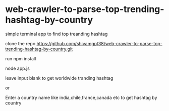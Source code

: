 # web-crawler-to-parse-top-trending-hashtag-by-country
simple terminal app to find top treanding hashtag

clone the repo https://github.com/shivamgpt38/web-crawler-to-parse-top-trending-hashtag-by-country.git

run npm install 

node app.js

leave input blank to get worldwide tranding hashtag

or

Enter a country name like india,chile,france,canada etc to get hashtag by country

